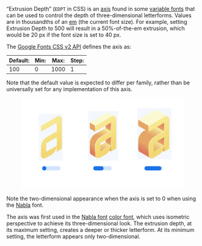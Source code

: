 
“Extrusion Depth” (`EDPT` in CSS) is an [axis](/glossary/axis_in_variable_fonts) found in some [variable fonts](/glossary/variable_fonts) that can be used to control the depth of three-dimensional letterforms. Values are in thousandths of an [em](/glossary/em) (the current font size). For example, setting Extrusion Depth to 500 will result in a 50%-of-the-em extrusion, which would be 20 px if the font size is set to 40 px.

The [Google Fonts CSS v2 API](https://developers.google.com/fonts/docs/css2) defines the axis as:

| Default: | Min: | Max: | Step: |
| --- | --- | --- | --- |
| 100 | 0 | 1000 | 1 

Note that the default value is expected to differ per family, rather than be universally set for any implementation of this axis.

<figure>

![An image showing two type specimens, each with an axis slider underneath. The specimen on the left shows the effects of the axis’ lowest value. The specimen on the right shows the effects of the axis’ highest value.](images/thumbnail.svg)

</figure>

<figcaption>Note the two-dimensional appearance when the axis is set to 0 when using the <a href="https://fonts.google.com/specimen/Nabla">Nabla</a> font.</figcaption>

The axis was first used in the [Nabla font](https://fonts.google.com/specimen/Nabla) [color font](/glossary/color_fonts), which uses isometric perspective to achieve its three-dimensional look. The extrusion depth, at its maximum setting, creates a deeper or thicker letterform. At its minimum setting, the letterform appears only two-dimensional.
